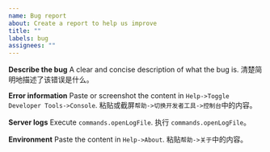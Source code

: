```yaml
---
name: Bug report
about: Create a report to help us improve
title: ""
labels: bug
assignees: ""
---
```


**Describe the bug**
A clear and concise description of what the bug is.
清楚简明地描述了该错误是什么。

**Error information**
Paste or screenshot the content in `Help->Toggle Developer Tools->Console`.
粘贴或截屏`帮助->切换开发者工具->控制台`中的内容。

**Server logs**
Execute `commands.openLogFile`.
执行 `commands.openLogFile`。

**Environment**
Paste the content in `Help->About`.
粘贴`帮助->关于`中的内容。
